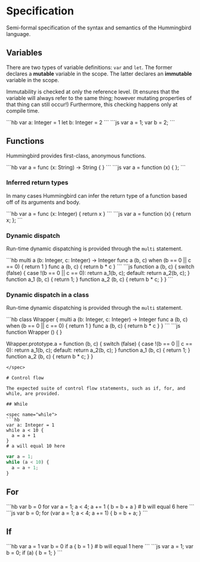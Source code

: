 # Specification

Semi-formal specification of the syntax and semantics of the Hummingbird language.

## Variables

There are two types of variable definitions: `var` and `let`. The former declares a **mutable** variable in the scope. The latter declares an **immutable** variable in the scope.

Immutability is checked at only the reference level. (It ensures that the variable will always refer to the same thing; however mutating properties of that thing can still occur!) Furthermore, this checking happens only at compile time.

<spec name="variables">
```hb
var a: Integer = 1
let b: Integer = 2
```
```js
var a = 1;
var b = 2;
```
</spec>

## Functions

Hummingbird provides first-class, anonymous functions.

<spec name="functions">
```hb
var a = func (x: String) -> String { }
```
```js
var a = function (x) { };
```
</spec>

### Inferred return types

In many cases Hummingbird can infer the return type of a function based off of its arguments and body.

<spec name="inferred-returns">
```hb
var a = func (x: Integer) { return x }
```
```js
var a = function (x) {
  return x;
};
```
</spec>

### Dynamic dispatch

Run-time dynamic dispatching is provided through the `multi` statement.

<spec name="multi">
```hb
multi a (b: Integer, c: Integer) -> Integer
func a (b, c) when (b == 0 || c == 0) { return 1 }
func a (b, c) { return b * c }
```
```js
function a (b, c) {
  switch (false) {
  case !(b == 0 || c == 0):
    return a_1(b, c);
  default:
    return a_2(b, c);
  }
  function a_1 (b, c) {
    return 1;
  }
  function a_2 (b, c) {
    return b * c;
  }
}
```
</spec>

### Dynamic dispatch in a class

Run-time dynamic dispatching is provided through the `multi` statement.

<spec name="multi-class">
```hb
class Wrapper {
  multi a (b: Integer, c: Integer) -> Integer
  func a (b, c) when (b == 0 || c == 0) { return 1 }
  func a (b, c) { return b * c }
}
```
```js
function Wrapper () {
}

Wrapper.prototype.a = function (b, c) {
  switch (false) {
  case !(b == 0 || c == 0):
    return a_1(b, c);
  default:
    return a_2(b, c);
  }
  function a_1 (b, c) {
    return 1;
  }
  function a_2 (b, c) {
    return b * c;
  }
}
```
</spec>

# Control flow

The expected suite of control flow statements, such as if, for, and while, are provided.

## While

<spec name="while">
```hb
var a: Integer = 1
while a < 10 {
  a = a + 1
}
# a will equal 10 here
```
```js
var a = 1;
while (a < 10) {
  a = a + 1;
}
```
</spec>

## For

<spec name="for">
```hb
var b = 0
for var a = 1; a < 4; a += 1 {
  b = b + a
}
# b will equal 6 here
```
```js
var b = 0;
for (var a = 1; a < 4; a += 1) {
  b = b + a;
}
```
</spec>

## If

<spec name="if">
```hb
var a = 1
var b = 0
if a {
  b = 1
}
# b will equal 1 here
```
```js
var a = 1;
var b = 0;
if (a) {
  b = 1;
}
```
</spec>


